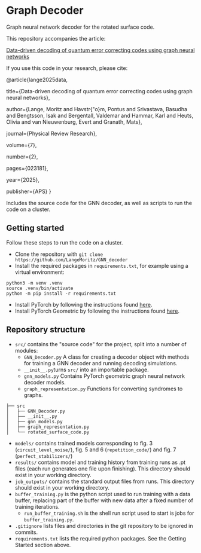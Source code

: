 # Graph Decoder
Graph neural network decoder for the rotated surface code. 

This repository accompanies the article:

[Data-driven decoding of quantum error correcting codes using graph neural networks](https://arxiv.org/abs/2307.01241)

If you use this code in your research, please cite:

@article{lange2025data,

  title={Data-driven decoding of quantum error correcting codes using graph neural networks},
  
  author={Lange, Moritz and Havstr{\"o}m, Pontus and Srivastava, Basudha and Bengtsson, Isak and Bergentall, Valdemar and Hammar, Karl and Heuts, Olivia and van Nieuwenburg, Evert and Granath, Mats},
  
  journal={Physical Review Research},
  
  volume={7},
  
  number={2},
  
  pages={023181},
  
  year={2025},
  
  publisher={APS}
}

Includes the source code for the GNN decoder, as well as scripts to run the code on a cluster.

## Getting started
Follow these steps to run the code on a cluster.

* Clone the repository with
`git clone https://github.com/LangeMoritz/GNN_decoder`
* Install the required packages in `requirements.txt`, for example using a virtual environment:
```
python3 -m venv .venv 
source .venv/bin/activate
python -m pip install -r requirements.txt
```
* Install PyTorch by following the instructions found [here](https://pytorch.org/get-started/locally/).
* Install PyTorch Geometric by following the instructions found [here](https://pytorch-geometric.readthedocs.io/en/latest/notes/installation.html).

## Repository structure
* `src/` contains the "source code" for the project, split into a number of modules:
  * `GNN_Decoder.py` A class for creating a decoder object with methods for training a GNN decoder and running decoding simulations.
  * `__init__.py`turns `src/` into an importable package.
  * `gnn_models.py` Contains PyTorch geometric graph neural network decoder models.
  * `graph_representation.py` Functions for converting syndromes to graphs.
```
├── src
│   ├── GNN_Decoder.py
│   ├── __init__.py
│   ├── gnn_models.py
│   ├── graph_representation.py
│   └── rotated_surface_code.py
```
* `models/` contains trained models corresponding to fig. 3 (`circuit_level_noise/`), fig. 5 and 6 (`repetition_code/`) and fig. 7 (`perfect_stabilizers/`)
* `results/` contains model and training history from training runs as .pt files (each run generates one file upon finishing). This directory should exist in your working directory.
* `job_outputs/` contains the standard output files from runs. This directory should exist in your working directory.
* `buffer_training.py` is the python script used to run training with a data buffer, replacing part of the buffer with new data after a fixed number of training iterations.
  * `run_buffer_training.sh` is the shell run script used to start is jobs for `buffer_training.py`.
* `.gitignore` lists files and directories in the git repository to be ignored in commits.
* `requirements.txt` lists the required python packages. See the Getting Started section above.
  
